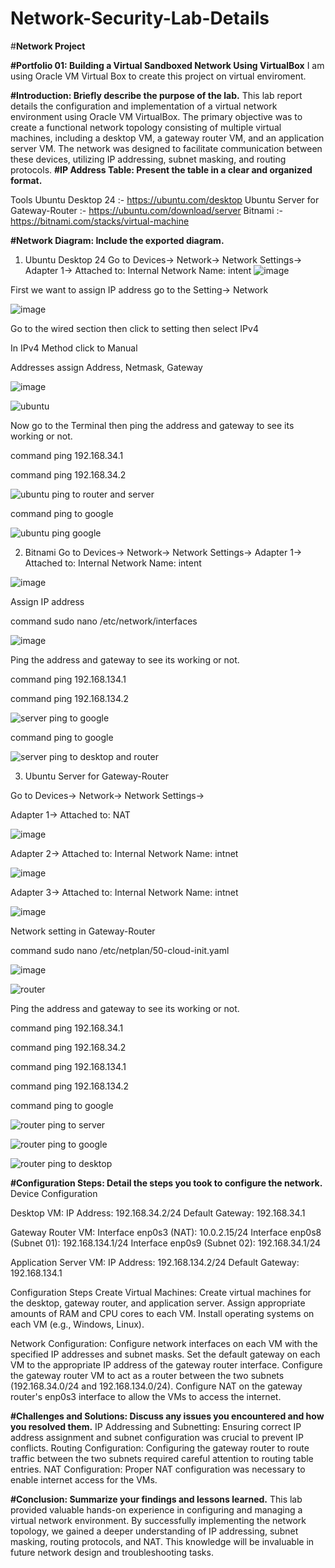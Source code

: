 # Network-Security-Lab-Details

#**Network Project**

**#Portfolio 01: Building a Virtual Sandboxed Network Using VirtualBox**
I am using Oracle VM Virtual Box to create this project on virtual enviroment.

**#Introduction: Briefly describe the purpose of the lab.**
This lab report details the configuration and implementation of a virtual network environment using Oracle VM VirtualBox. The primary objective was to create a functional network topology consisting of multiple virtual machines, including a desktop VM, a gateway router VM, and an application server VM. The network was designed to facilitate communication between these devices, utilizing IP addressing, subnet masking, and routing protocols.
**#IP Address Table: Present the table in a clear and organized format.**

Tools
Ubuntu Desktop 24 :- https://ubuntu.com/desktop
Ubuntu Server for Gateway-Router :- https://ubuntu.com/download/server
Bitnami :- https://bitnami.com/stacks/virtual-machine

**#Network Diagram: Include the exported diagram.**

1. Ubuntu Desktop 24
Go to Devices-> Network-> Network Settings-> Adapter 1-> Attached to: Internal Network Name: intent
![image](https://github.com/user-attachments/assets/befe4391-4908-4d55-84ee-bc4f7edfa6de)

First we want to assign IP address go to the Setting-> Network

![image](https://github.com/user-attachments/assets/c8270e49-e4c3-45b5-a871-a1278cf97e6b)

Go to the wired section then click to setting then select IPv4

In IPv4 Method click to Manual

Addresses assign Address, Netmask, Gateway

![image](https://github.com/user-attachments/assets/4ac17c88-7d17-425f-b69c-094c32df86f5)

![ubuntu](https://github.com/user-attachments/assets/75a2da58-cf2f-4cd3-82be-0ab22cccd03f)

Now go to the Terminal then ping the address and gateway to see its working or not.

command ping 192.168.34.1

command ping 192.168.34.2

![ubuntu ping to router and server](https://github.com/user-attachments/assets/ce0e4187-e324-487e-bfa6-f07be37a37ae)

command ping to google

![ubuntu ping google](https://github.com/user-attachments/assets/c915a37f-7575-47e2-a73e-2e93735bb665)


2. Bitnami
Go to Devices-> Network-> Network Settings-> Adapter 1-> Attached to: Internal Network Name: intent

![image](https://github.com/user-attachments/assets/d0ea5df2-17bc-4307-a703-e19365c77684)


Assign IP address

command sudo nano /etc/network/interfaces

![image](https://github.com/user-attachments/assets/e3f23724-407d-4671-b9d8-04cd2197cb2f)


Ping the address and gateway to see its working or not.

command ping 192.168.134.1

command ping 192.168.134.2

![server ping to google](https://github.com/user-attachments/assets/631295e0-2faa-48c7-92ce-b55d297eb9ee)

command ping to google

![server ping to desktop and router](https://github.com/user-attachments/assets/11a0be11-e04e-418e-a4cd-4339e14bfdaa)


3. Ubuntu Server for Gateway-Router
   
Go to Devices-> Network-> Network Settings->

Adapter 1-> Attached to: NAT

![image](https://github.com/user-attachments/assets/06145ecd-3501-4ae7-9776-fdcaeee13a09)

Adapter 2-> Attached to: Internal Network Name: intnet

![image](https://github.com/user-attachments/assets/5f7a94ee-9789-4157-9a05-8c43ba39341d)


Adapter 3-> Attached to: Internal Network Name: intnet

![image](https://github.com/user-attachments/assets/bccaf8bd-0b7c-4d7a-941f-9fdf58b5f305)

Network setting in Gateway-Router

command sudo nano /etc/netplan/50-cloud-init.yaml

![image](https://github.com/user-attachments/assets/b0534a8d-7c07-4be4-9d08-ecda31f8c737)

![router](https://github.com/user-attachments/assets/82a4534b-9ccd-4b93-a3a6-decc9c332563)

Ping the address and gateway to see its working or not.

command ping 192.168.34.1

command ping 192.168.34.2

command ping 192.168.134.1

command ping 192.168.134.2

command ping to google

![router ping to server](https://github.com/user-attachments/assets/ef67c634-56d9-46a4-932e-ed660c5c58c9)

![router ping to google](https://github.com/user-attachments/assets/482d1d85-808e-4dfb-b618-be411f464430)

![router ping to desktop](https://github.com/user-attachments/assets/57010418-8090-4782-adc7-5b7a9a235473)



**#Configuration Steps: Detail the steps you took to configure the network.**
Device Configuration

Desktop VM:
IP Address: 192.168.34.2/24
Default Gateway: 192.168.34.1

Gateway Router VM:
Interface enp0s3 (NAT): 10.0.2.15/24
Interface enp0s8 (Subnet 01): 192.168.134.1/24
Interface enp0s9 (Subnet 02): 192.168.34.1/24

Application Server VM:
IP Address: 192.168.134.2/24
Default Gateway: 192.168.134.1

Configuration Steps
Create Virtual Machines:
Create virtual machines for the desktop, gateway router, and application server.
Assign appropriate amounts of RAM and CPU cores to each VM.
Install operating systems on each VM (e.g., Windows, Linux).

Network Configuration:
Configure network interfaces on each VM with the specified IP addresses and subnet masks.
Set the default gateway on each VM to the appropriate IP address of the gateway router interface.
Configure the gateway router VM to act as a router between the two subnets (192.168.34.0/24 and 192.168.134.0/24).
Configure NAT on the gateway router's enp0s3 interface to allow the VMs to access the internet.

**#Challenges and Solutions: Discuss any issues you encountered and how you resolved them.**
IP Addressing and Subnetting: Ensuring correct IP address assignment and subnet configuration was crucial to prevent IP conflicts.
Routing Configuration: Configuring the gateway router to route traffic between the two subnets required careful attention to routing table entries.
NAT Configuration: Proper NAT configuration was necessary to enable internet access for the VMs.

**#Conclusion: Summarize your findings and lessons learned.**
This lab provided valuable hands-on experience in configuring and managing a virtual network environment. By successfully implementing the network topology, we gained a deeper understanding of IP addressing, subnet masking, routing protocols, and NAT. This knowledge will be invaluable in future network design and troubleshooting tasks.

